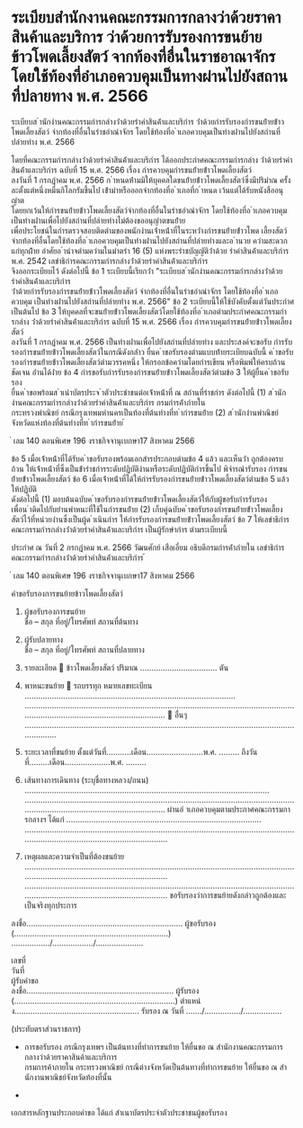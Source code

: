 
# ระเบียบสำนักงานคณะกรรมการกลางว่าด้วยราคาสินค้าและบริการ ว่าด้วยการรับรองการขนย้ายข้าวโพดเลี้ยงสัตว์ จากท้องที่อื่นในราชอาณาจักร โดยใช้ท้องที่อำเภอควบคุมเป็นทางผ่านไปยังสถานที่ปลายทาง พ.ศ. 2566
      
      

      
      

ระเบียบส ํานักงํานคณะกรรมกํารกลํางว่ําด้วยรําคําสินค้ําและบริกําร 
ว่ําด้วยกํารรับรองกํารขนย้ํายข้ําวโพดเลี้ยงสัตว์  จํากท้องที่อื่นในรําชอําณําจักร 
โดยใช้ท้องที่อ ําเภอควบคุมเป็นทํางผ่ํานไปยังสถํานที่ปลํายทําง 
พ.ศ.  2566 
 
 
โดยที่คณะกรรมกํารกลํางว่ําด้วยรําคําสินค้ําและบริกําร  ได้ออกประกําศคณะกรรมกํารกลําง 
ว่ําด้วยรําคําสินค้ําและบริกําร  ฉบับที่  15  พ.ศ.  2566  เรื่อง  กํารควบคุมกํารขนย้ํายข้ําวโพดเลี้ยงสัตว์   
ลงวันที่  1  กรกฎําคม  พ.ศ.  2566  ก ําหนดห้ํามมิให้บุคคลใดขนย้ํายข้ําวโพดเลี้ยงสัตว์ซึ่งมีปริมําณ 
ครั้งละตั้งแต่หนึ่งหมื่นกิโลกรัมขึ้นไป  เข้ํามําหรือออกจํากท้องที่อ ําเภอที่ก ําหนด  เว้นแต่ได้รับหนังสืออนุญําต   
โดยยกเว้นให้กํารขนย้ํายข้ําวโพดเลี้ยงสัตว์จํากท้องที่อื่นในรําชอําณําจักร  โดยใช้ท้องที่อ ําเภอควบคุม 
เป็นทํางผ่ํานเพื่อไปยังสถํานที่ปลํายทํางไม่ต้องขออนุญําตขนย้ําย   
เพื่อประโยชน์ในกํารตรวจสอบติดตํามของพนักงํานเจ้ําหน้ําที่ในระหว่ํางกํารขนย้ํายข้ําวโพด 
เลี้ยงสัตว์จํากท้องที่อื่นโดยใช้ท้องที่อ ําเภอควบคุมเป็นทํางผ่ํานไปยังสถํานที่ปลํายทํางและอ ํานวย 
ควํามสะดวกแก่ทุกฝ่ําย  อําศัยอ ํานําจตํามควํามในมําตรํา  16  (5)  แห่งพระรําชบัญญัติว่ําด้วย 
รําคําสินค้ําและบริกําร  พ.ศ.  2542  เลขําธิกํารคณะกรรมกํารกลํางว่ําด้วยรําคําสินค้ําและบริกําร   
จึงออกระเบียบไว้  ดังต่อไปนี้ 
ข้อ 1 ระเบียบนี้เรียกว่ํา  "ระเบียบส ํานักงํานคณะกรรมกํารกลํางว่ําด้วยรําคําสินค้ําและบริกําร   
ว่ําด้วยกํารรับรองกํารขนย้ํายข้ําวโพดเลี้ยงสัตว์  จํากท้องที่อื่นในรําชอําณําจักร  โดยใช้ท้องที่อ ําเภอควบคุม 
เป็นทํางผ่ํานไปยังสถํานที่ปลํายทําง  พ.ศ.  2566" 
ข้อ 2 ระเบียบนี้ให้ใช้บังคับตั้งแต่วันประกําศเป็นต้นไป 
ข้อ 3 ให้บุคคลที่จะขนย้ํายข้ําวโพดเลี้ยงสัตว์โดยใช้ท้องที่อ ําเภอตํามประกําศคณะกรรมกํารกลําง 
ว่ําด้วยรําคําสินค้ําและบริกําร  ฉบับที่  15  พ.ศ.  2566  เรื่อง  กํารควบคุมกํารขนย้ํายข้ําวโพดเลี้ยงสัตว์   
ลงวันที่  1  กรกฎําคม  พ.ศ.  2566  เป็นทํางผ่ํานเพื่อไปยังสถํานที่ปลํายทําง  และประสงค์จะขอรับ 
กํารรับรองกํารขนย้ํายข้ําวโพดเลี้ยงสัตว์ในกรณีดังกล่ําว  ยื่นค ําขอรับรองตํามแบบท้ํายระเบียบฉบับนี้ 
ค ําขอรับรองกํารขนย้ํายข้ําวโพดเลี้ยงสัตว์ตํามวรรคหนึ่ง  ให้กรอกข้อควํามโดยกํารเขียน 
หรือพิมพ์ให้ครบถ้วน  ชัดเจน  อ่ํานได้ง่ําย 
ข้อ 4 กํารขอรับกํารรับรองกํารขนย้ํายข้ําวโพดเลี้ยงสัตว์ตํามข้อ  3  ให้ผู้ยื่นค ําขอรับรอง   
ยื่นค ําขอพร้อมส ําเนําบัตรประจ ําตัวประชําชนต่อเจ้ําหน้ําที่  ณ  สถํานที่รําชกําร  ดังต่อไปนี้ 
(1) ส ํานักงํานคณะกรรมกํารกลํางว่ําด้วยรําคําสินค้ําและบริกําร  กรมกํารค้ําภํายใน   
กระทรวงพําณิชย์  กรณีกรุงเทพมหํานครเป็นท้องที่ต้นทํางที่ท ํากํารขนย้ําย 
(2) ส ํานักงํานพําณิชย์จังหวัดแห่งท้องที่ต้นทํางที่ท ํากํารขนย้ําย 
้
 
่
เลม   140   ตอนพิเศษ   196    งราชกิจจานุเบกษา17   สิงหาคม   2566

ข้อ 5 เมื่อเจ้ําหน้ําที่ได้รับค ําขอรับรองพร้อมเอกสํารประกอบตํามข้อ  4  แล้ว  และเห็นว่ํา
ถูกต้องครบถ้วน  ให้เจ้ําหน้ําที่ซึ่งเป็นข้ํารําชกํารระดับปฏิบัติงํานหรือระดับปฏิบัติกํารขึ้นไป  พิจํารณํารับรอง 
กํารขนย้ํายข้ําวโพดเลี้ยงสัตว์ 
ข้อ 6 เมื่อเจ้ําหน้ําที่ได้ให้กํารรับรองกํารขนย้ํายข้ําวโพดเลี้ยงสัตว์ตํามข้อ  5  แล้ว  ให้ปฏิบัติ   
ดังต่อไปนี้ 
(1) มอบต้นฉบับค ําขอรับรองกํารขนย้ํายข้ําวโพดเลี้ยงสัตว์ให้กับผู้ขอรับกํารรับรอง   
เพื่อน ําติดไปกับยํานพําหนะที่ใช้ในกํารขนย้ําย 
(2) เก็บคู่ฉบับค ําขอรับรองกํารขนย้ํายข้ําวโพดเลี้ยงสัตว์ไว้ที่หน่วยงํานซึ่งเป็นผู้ด ําเนินกําร 
ให้กํารรับรองกํารขนย้ํายข้ําวโพดเลี้ยงสัตว์ 
ข้อ 7 ให้เลขําธิกํารคณะกรรมกํารกลํางว่ําด้วยรําคําสินค้ําและบริกําร  เป็นผู้รักษํากําร 
ตํามระเบียบนี้ 
 
ประกําศ  ณ  วันที่  2  กรกฎําคม  พ.ศ.  2566 
วัฒนศักย์  เสือเอี่ยม 
อธิบดีกรมกํารค้ําภํายใน 
เลขําธิกํารคณะกรรมกํารกลํางว่ําด้วยรําคําสินค้ําและบริกําร 
้
 
่
เลม   140   ตอนพิเศษ   196    งราชกิจจานุเบกษา17   สิงหาคม   2566

 
 
 
คําขอรับรองการขนย้ายข้าวโพดเลี้ยงสัตว์ 
1. ผู้ขอรับรองการขนย้าย   
ชื่อ – สกุล ที่อยู่/โทรศัพท์ สถานที่ต้นทาง 
      
2. ผู้รับปลายทาง         
ชื่อ – สกุล ที่อยู่/โทรศัพท์ สถานที่ปลายทาง 
      
3. รายละเอียด   ข้าวโพดเลี้ยงสัตว์  ปริมาณ .................................. ตัน 
4. พาหนะขนย้าย   รถบรรทุก หมายเลขทะเบียน  ............................................................................................. 
..................................................................................................................................................................................... 
         อื่นๆ ..................................................................................................................................... 
5. ระยะเวลาที่ขนย้าย  ตั้งแต่วันที่...........เดือน.........................พ.ศ. ......... ถึงวันที่.........เดือน....................พ.ศ. ......... 
6. เส้นทางการเดินทาง (ระบุชื่อทางหลวง/ถนน) ............................................................................................................ 
..................................................................................................................................................................................... 
ผ่านอํ
าเภอควบคุมตามประกาศคณะกรรมการกลางฯ ได้แก่ ...................................................................................... 
...................................................................................................................................................................................... 
7. เหตุผลและความจําเป็นที่ต้องขนย้าย 
...................................................................................................................................................................................... 
...................................................................................................................................................................................... 
ขอรับรองว่าการขนย้ายดังกล่าวถูกต้องและเป็นจริงทุกประการ 
 
 
ลงชื่อ..................................................................... ผู้ขอรับรอง 
(....................................................................) 
................./................../..................... 
 
  
 
 
 
 
 
 
 
 
 
 
เลขที่  
วันที่  
ผู้รับคําขอ  
ลงชื่อ................................................................. ผู้รับรอง 
          (.......................................................................) 
ตําแหน่ง....................................................... 
รับรอง ณ วันที่ ......./................/................. 
 
(ประทับตราส่วนราชการ) 
- การขอรับรอง กรณีกรุงเทพฯ เป็นต้นทางที่ทําการขนย้าย ให้ยื่นขอ ณ สํานักงานคณะกรรมการกลางว่าด้วยราคาสินค้าและบริการ   
กรมการค้าภายใน กระทรวงพาณิชย์ กรณีต่างจังหวัดเป็นต้นทางที่ทําการขนย้าย ให้ยื่นขอ ณ สํานักงานพาณิชย์จังหวัดท้องที่นั้น
 
- 
เอกสารหลักฐานประกอบคําขอ ได้แก่ สําเนาบัตรประจําตัวประชาชนผู้ขอรับรอง 